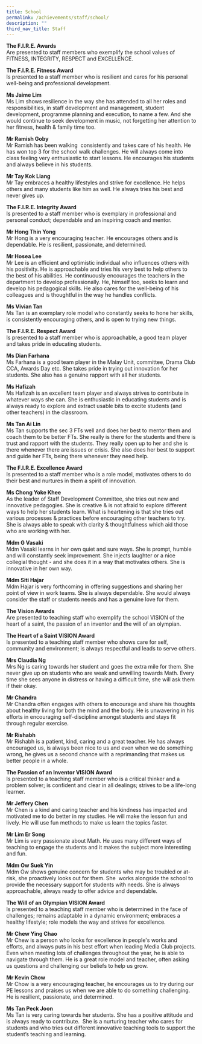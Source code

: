 ```yaml
---
title: School
permalink: /achievements/staff/school/
description: ""
third_nav_title: Staff
---
```

**The F.I.R.E. Awards** <br>
Are presented to staff members who exemplify the school values of FITNESS, INTEGRITY, RESPECT and EXCELLENCE.

 

**The F.I.R.E. Fitness Award** <br>
Is presented to a staff member who is resilient and cares for his personal well-being and professional development.

**Ms Jaime Lim** <br>
Ms Lim shows resilience in the way she has attended to all her roles and responsibilities, in staff development and management, student development, programme planning and execution, to name a few. And she would continue to seek development in music, not forgetting her attention to her fitness, health & family time too.

**Mr Ramish Goby** <br>
Mr Ramish has been walking  consistently and takes care of his health. He has won top 3 for the school walk challenges. He will always come into class feeling very enthusiastic to start lessons. He encourages his students and always believe in his students.

**Mr Tay Kok Liang** <br>
Mr Tay embraces a healthy lifestyles and strive for excellence. He helps others and many students like him as well. He always tries his best and never gives up.


**The F.I.R.E. Integrity Award** <br>
Is presented to a staff member who is exemplary in professional and personal conduct; dependable and an inspiring coach and mentor.

**Mr Hong Thin Yong** <br>
Mr Hong is a very encouraging teacher. He encourages others and is dependable. He is resilient, passionate, and determined.

**Mr Hosea Lee** <br>
Mr Lee is an efficient and optimistic individual who influences others with his positivity. He is approachable and tries his very best to help others to the best of his abilities. He continuously encourages the teachers in the department to develop professionally. He, himself too, seeks to learn and develop his pedagogical skills. He also cares for the well-being of his colleagues and is thoughtful in the way he handles conflicts.

**Ms Vivian Tan** <br>
Ms Tan is an exemplary role model who constantly seeks to hone her skills, is consistently encouraging others, and is open to trying new things.


**The F.I.R.E. Respect Award** <br>
Is presented to a staff member who is approachable, a good team player and takes pride in educating students.

**Ms Dian Farhana** <br>
Ms Farhana is a good team player in the Malay Unit, committee, Drama Club CCA, Awards Day etc. She takes pride in trying out innovation for her students. She also has a genuine rapport with all her students.

**Ms Hafizah** <br>
Ms Hafizah is an excellent team player and always strives to contribute in whatever ways she can. She is enthusiastic in educating students and is always ready to explore and extract usable bits to excite students (and other teachers) in the classroom.

**Ms Tan Ai Lin** <br>
Ms Tan supports the sec 3 FTs well and does her best to mentor them and coach them to be better FTs. She really is there for the students and there is trust and rapport with the students. They really open up to her and she is there whenever there are issues or crisis. She also does her best to support and guide her FTs, being there whenever they need help.


**The F.I.R.E. Excellence Award** <br>
Is presented to a staff member who is a role model, motivates others to do their best and nurtures in them a spirit of innovation.

**Ms Chong Yoke Khee** <br>
As the leader of Staff Development Committee, she tries out new and innovative pedagogies. She is creative & is not afraid to explore different ways to help her students learn. What is heartening is that she tries out various processes & practices before encouraging other teachers to try. She is always able to speak with clarity & thoughtfulness which aid those who are working with her.

**Mdm G Vasaki** <br>
Mdm Vasaki learns in her own quiet and sure ways. She is prompt, humble and will constantly seek improvement. She injects laughter or a nice collegial thought - and she does it in a way that motivates others. She is innovative in her own way.

**Mdm Siti Hajar** <br>
Mdm Hajar is very forthcoming in offering suggestions and sharing her point of view in work teams. She is always dependable. She would always consider the staff or students needs and has a genuine love for them.
 

**The Vision Awards** <br>
Are presented to teaching staff who exemplify the school VISION of the heart of a saint, the passion of an inventor and the will of an olympian.

 

**The Heart of a Saint VISION Award** <br>
Is presented to a teaching staff member who shows care for self, community and environment; is always respectful and leads to serve others.

**Mrs Claudia Ng** <br>
Mrs Ng is caring towards her student and goes the extra mile for them. She never give up on students who are weak and unwilling towards Math. Every time she sees anyone in distress or having a difficult time, she will ask them if their okay.

**Mr Chandra** <br>
Mr Chandra often engages with others to encourage and share his thoughts about healthy living for both the mind and the body. He is unwavering in his efforts in encouraging self-discipline amongst students and stays fit through regular exercise.

**Mr Rishabh** <br>
Mr Rishabh is a patient, kind, caring and a great teacher. He has always encouraged us, is always been nice to us and even when we do something wrong, he gives us a second chance with a reprimanding that makes us better people in a whole.

 

**The Passion of an Inventor VISION Award** <br>
Is presented to a teaching staff member who is a critical thinker and a problem solver; is confident and clear in all dealings; strives to be a life-long learner.

**Mr Jeffery Chen** <br>
Mr Chen is a kind and caring teacher and his kindness has impacted and motivated me to do better in my studies. He will make the lesson fun and lively. He will use fun methods to make us learn the topics faster.

**Mr Lim Er Song** <br>
Mr Lim is very passionate about Math. He uses many different ways of teaching to engage the students and it makes the subject more interesting and fun.

**Mdm Ow Suek Yin** <br>
Mdm Ow shows genuine concern for students who may be troubled or at-risk, she proactively looks out for them. She  works alongside the school to provide the necessary support for students with needs. She is always approachable, always ready to offer advice and dependable.

 

**The Will of an Olympian VISION Award** <br>
Is presented to a teaching staff member who is determined in the face of challenges; remains adaptable in a dynamic environment; embraces a healthy lifestyle; role models the way and strives for excellence.

**Mr Chew Ying Chao** <br>
Mr Chew is a person who looks for excellence in people's works and efforts, and always puts in his best effort when leading Media Club projects. Even when meeting lots of challenges throughout the year, he is able to navigate through them. He is a great role model and teacher, often asking us questions and challenging our beliefs to help us grow.

**Mr Kevin Chow** <br>
Mr Chow is a very encouraging teacher, he encourages us to try during our PE lessons and praises us when we are able to do something challenging. He is resilient, passionate, and determined.

**Ms Tan Peck Joon** <br>
Ms Tan is very caring towards her students. She has a positive attitude and is always ready to contribute.  She is a nurturing teacher who cares for students and who tries out different innovative teaching tools to support the student’s teaching and learning.